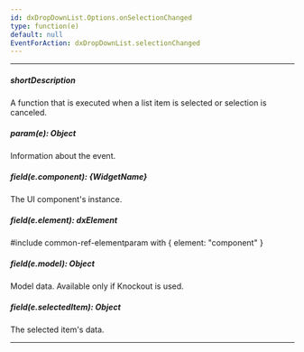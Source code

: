```yaml
---
id: dxDropDownList.Options.onSelectionChanged
type: function(e)
default: null
EventForAction: dxDropDownList.selectionChanged
---
```

---
##### shortDescription
A function that is executed when a list item is selected or selection is canceled.

##### param(e): Object
Information about the event.

##### field(e.component): {WidgetName}
The UI component's instance.

##### field(e.element): dxElement
#include common-ref-elementparam with { element: "component" }

##### field(e.model): Object
Model data. Available only if Knockout is used.

##### field(e.selectedItem): Object
The selected item's data.

---
